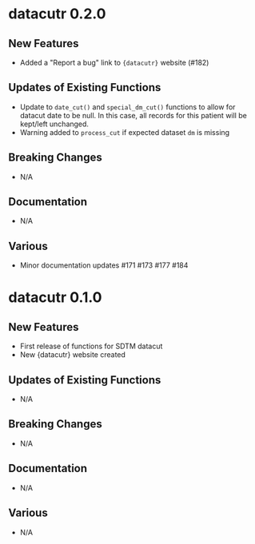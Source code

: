 # datacutr 0.2.0

## New Features
- Added a "Report a bug" link to `{datacutr}` website (#182)

## Updates of Existing Functions
- Update to `date_cut()` and  `special_dm_cut()` functions to allow for 
datacut date to be null. In this case, all records for this patient 
will be kept/left unchanged.
- Warning added to `process_cut` if expected dataset `dm` is missing

## Breaking Changes
- N/A

## Documentation
- N/A

## Various
- Minor documentation updates #171 #173 #177 #184

# datacutr 0.1.0

## New Features
- First release of functions for SDTM datacut
- New {datacutr} website created

## Updates of Existing Functions
- N/A

## Breaking Changes
- N/A

## Documentation
- N/A

## Various
- N/A


